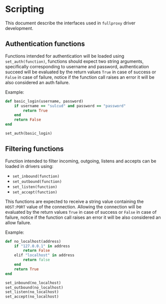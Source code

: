 # Scripting

This document describe the interfaces used in `fullproxy` driver development.

## Authentication functions

Functions intended for authentication will be loaded using `set_auth(function)`, functions should expect two string
arguments, specifically corresponding to username and password, authentication succeed will be evaluated by the return
values `True` in case of success or `False` in case of failure, notice if the function call raises an error it will be
also considered an auth failure.

Example:

```ruby
def basic_login(username, password)
    if username == "sulcud" and password == "password"
        return True
    end
    return False
end

set_auth(basic_login)
```

## Filtering functions

Function intended to filter incoming, outgoing, listens and accepts can be loaded in drivers using:

- `set_inbound(function)`
- `set_outbound(function)`
- `set_listen(function)`
- `set_accept(function)`

This functions are expected to receive a string value containing the `HOST:PORT` value of the connection. Allowing the
connection will be evaluated by the return values `True` in case of success or `False` in case of failure, notice if the
function call raises an error it will be also considered an allow failure.

Example:

```ruby
def no_localhost(address)
    if "127.0.0.1" in address
        return False
    elif "localhost" in address
        return false
    end
    return True
end

set_inbound(no_localhost)
set_outbound(no_localhost)
set_listen(no_localhost)
set_accept(no_localhost)
```
